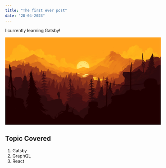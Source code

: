 ```yaml
---
title: "The first ever post"
date: "20-04-2023"
---
```


I currently learning Gatsby!

![Grass](./grass.jpg)

## Topic Covered

1. Gatsby
2. GraphQL
3. React